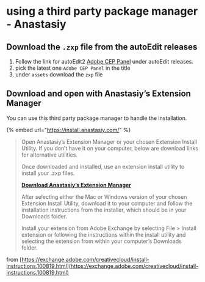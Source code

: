 # using a third party package manager - Anastasiy

## Download the `.zxp` file from the autoEdit releases

1. Follow the link for autoEdit2 [Adobe CEP Panel](https://github.com/OpenNewsLabs/autoEdit_2/releases) under autoEdit releases.
2. pick the latest one `Adobe CEP Panel` in the title
3. under `assets` download the `zxp` file

## Download and open with Anastasiy’s Extension Manager

You can use this third party package manager to handle the installation. 

{% embed url="https://install.anastasiy.com/" %}



> Open Anastasiy’s Extension Manager or your chosen Extension Install Utility. If you don’t have it on your computer, below are download links for alternative utilities.  
>   
> Once downloaded and installed, use an extension install utility to install your .zxp files.
>
> [**Download Anastasiy’s Extension Manager**](http://install.anastasiy.com/)
>
> After selecting either the Mac or Windows version of your chosen Extension Install Utility, download it to your computer and follow the installation instructions from the installer, which should be in your Downloads folder.  
>
>
> Install your extension from Adobe Exchange by selecting File &gt; Install extension or following the instructions within the install utility and selecting the extension from within your computer’s Downloads folder.

from [https://exchange.adobe.com/creativecloud/install-instructions.100819.html](https://exchange.adobe.com/creativecloud/install-instructions.100819.html) 


